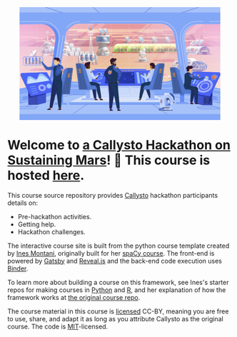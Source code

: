 <p align="center">
<img src="static/SustainMarsHackathon.svg" align="center" width="450px"/>
</p>

# Welcome to **[a Callysto Hackathon on Sustaining Mars](http://bit.ly/callystosustainingmarshackathon)**! 🚀 This course is hosted [here]().

This course source repository provides [Callysto](https://callysto.ca/) hackathon participants details on:

- Pre-hackathon activities.
- Getting help.
- Hackathon challenges.

The interactive course site is built from the python course template created by [Ines Montani](https://ines.io/), originally built for her [spaCy course](https://course.spacy.io).  The front-end is powered by
[Gatsby](http://gatsbyjs.org/) and [Reveal.js](https://revealjs.com) and the
back-end code execution uses [Binder](https://mybinder.org). 

To learn more about building a course on this framework, see Ines's starter repos for making courses in [Python](https://github.com/ines/course-starter-python) and [R](https://github.com/ines/course-starter-r), and her explanation of how the framework works at [the original course repo](https://github.com/ines/spacy-course#-faq).

The course material in this course is [licensed](LICENSE) CC-BY, meaning you are free to use, share, and adapt it as long as you attribute Callysto as the original course. The code is [MIT](https://opensource.org/licenses/MIT)-licensed.
